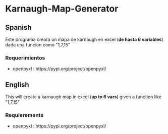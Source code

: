 # Karnaugh-Map-Generator

<h2>Spanish</h2>
<p>Este programa creara un mapa de karnaugh en excel (<strong>de hasta 6 variables</strong>) dada una funcion como "1,7,15"</p>
<h3>Requerimientos</h3>
    <ul>
        <li> openpyxl : https://pypi.org/project/openpyxl/
    </ul>

<h2>English</h2>
<p>This will create a karnaugh map in excel (<strong>up to 6 vars</strong>) given a function like "1,7,15"</p>
<h3>Requierements</h3>
    <ul>
        <li> openpyxl : https://pypi.org/project/openpyxl/
    </ul>

